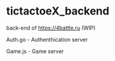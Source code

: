 # tictactoeX_backend
back-end of https://4battle.ru (WIP)

Auth.go - Authenthication server

Game.js - Game server
